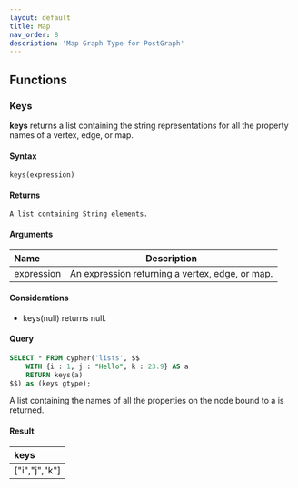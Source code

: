```yaml
---
layout: default
title: Map
nav_order: 8
description: 'Map Graph Type for PostGraph'
---
```


## Functions

### Keys

**keys** returns a list containing the string representations for all the property names of a vertex, edge, or map.

#### Syntax

`keys(expression)`

#### Returns

`A list containing String elements.`

#### Arguments
| Name |Description |
| :--- | :----: |
| expression | An expression returning a vertex, edge, or map. |

#### Considerations
 - keys(null) returns null.


#### Query
```sql
SELECT * FROM cypher('lists', $$
    WITH {i : 1, j : "Hello", k : 23.9} AS a
    RETURN keys(a)
$$) as (keys gtype);
```

A list containing the names of all the properties on the node bound to a is returned.

#### Result
| keys |
| :--- |
| ["i","j","k"] |




